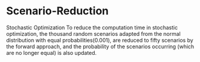 # Scenario-Reduction
Stochastic Optimization
To reduce the computation time in stochastic optimization, the thousand random scenarios adapted from the normal distribution with equal probabilities(0.001), are reduced to fifty scenarios by the forward approach, and the probability of the scenarios occurring (which are no longer equal) is also updated.
